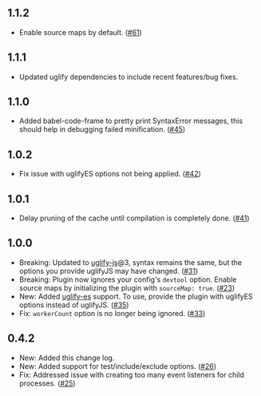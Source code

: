 ## 1.1.2
 - Enable source maps by default. ([#61](https://github.com/gdborton/webpack-parallel-uglify-plugin/pull/61))

## 1.1.1
 - Updated uglify dependencies to include recent features/bug fixes.

## 1.1.0
 - Added babel-code-frame to pretty print SyntaxError messages, this should help in debugging failed minification. ([#45](https://github.com/gdborton/webpack-parallel-uglify-plugin/pull/45))

## 1.0.2
 - Fix issue with uglifyES options not being applied. ([#42](https://github.com/gdborton/webpack-parallel-uglify-plugin/pull/42))

## 1.0.1

 - Delay pruning of the cache until compilation is completely done. ([#41](https://github.com/gdborton/webpack-parallel-uglify-plugin/pull/41))

## 1.0.0

 - Breaking: Updated to [uglify-js](https://github.com/mishoo/UglifyJS2)@3, syntax remains the same, but the options you provide uglifyJS may have changed. ([#31](https://github.com/gdborton/webpack-parallel-uglify-plugin/pull/31))
 - Breaking: Plugin now ignores your config's `devtool` option. Enable source maps by initializing the plugin with `sourceMap: true`. ([#23](https://github.com/gdborton/webpack-parallel-uglify-plugin/pull/23))
 - New: Added [uglify-es](https://github.com/mishoo/UglifyJS2/tree/harmony) support. To use, provide the plugin with uglifyES options instead of uglifyJS. ([#35](https://github.com/gdborton/webpack-parallel-uglify-plugin/pull/35))
 - Fix: `workerCount` option is no longer being ignored. ([#33](https://github.com/gdborton/webpack-parallel-uglify-plugin/pull/33))

## 0.4.2

 - New: Added this change log.
 - New: Added support for test/include/exclude options. ([#26](https://github.com/gdborton/webpack-parallel-uglify-plugin/pull/26))
 - Fix: Addressed issue with creating too many event listeners for child processes. ([#25](https://github.com/gdborton/webpack-parallel-uglify-plugin/pull/25))
